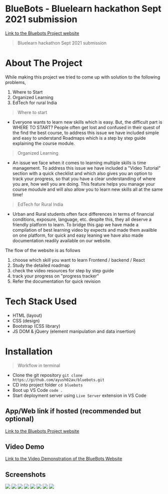 # BlueBots - Bluelearn hackathon Sept 2021 submission
[Link to the Bluebots Project website](https://bluebots.netlify.app/ "BlueBots")

> Bluelearn hackathon Sept 2021 submission

# About The Project
While making this project we tried to come up with solution to the following problems,
1. Where to Start
2. Organized Learning
3. EdTech for rural India

> Where to start
- Everyone wants to learn new skills which is easy. But, the difficult part is WHERE TO START? People often get lost and confused in their quest of the find the best course, to address this issue we have included simple and easy to understand Roadmaps which is a step by step guide explaining the course module.

> Organized Learning
- An issue we face when it comes to learning multiple skills is time management. To address this issue we have included a "Video Tutorial" section with a quick checklist and which also gives you an option to track your progress, so that you have a clear understanding of where you are, how well you are doing. This feature helps you manage your course moudule and will also allow you to learn new skills all at the same time! 

> EdTech for Rural India
- Urban and Rural students often face differences in terms of financial conditions, exposure, language, etc. despite this, they all deserve a friendly platform to learn. To bridge this gap we have made a compilation of best learning video by expects and made them availble on one platform, for quick and easy leaning we have also made documentation readily available on our website.

The flow of the website is as follows 
1. choose which skill you want to learn Frontend / backend / React
2. Study the detailed roadmap 
3. check the video resources for step by step guide 
4. track your progress on "progress tracker"
5. Refer the documentation for quick revision 

# Tech Stack Used

- HTML (layout)
- CSS (design)
- Bootstrap (CSS library)
- JS DOM & jQuery (element manipulation and data insertion)

# Installation

> Workflow in terminal
- Clone the git repository `git clone https://github.com/ayush02av/bluebots.git`
- CD into project folder `cd bluebots`
- Boot up VS Code `code .`
- Start deployment server using `Live Server` extension in VS Code

## App/Web link if hosted (recommended but optional)

[Link to the Bluebots Project website](https://bluebots.netlify.app/ "BlueBots")

## Video Demo

[Link to the Video Demonstration of the BlueBots Website](https://drive.google.com/file/d/17CK1sKKSy6RjRmJ22WGyapVqQ6JMRkWM/view?usp=sharing "Video Demonstration")

## Screenshots
![](images/Screenshot%202021-09-05%20at%205.35.23%20PM.png)
![](images/Screenshot%202021-09-05%20at%205.35.37%20PM.png)
![](images/Screenshot%202021-09-05%20at%205.35.51%20PM.png)
![](images/Screenshot%202021-09-05%20at%205.35.57%20PM.png)
![](images/Screenshot%202021-09-05%20at%205.36.07%20PM.png)
![](images/Screenshot%202021-09-05%20at%205.36.12%20PM.png)
![](images/Screenshot%202021-09-05%20at%205.36.25%20PM.png)
![](images/Screenshot%202021-09-05%20at%205.36.45%20PM.png)

